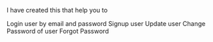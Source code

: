 I have created this that help you to

Login user by email and password
Signup user
Update user
Change Password of user
Forgot Password